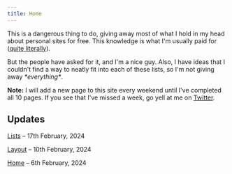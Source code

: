 ```yaml
---
title: Home
---
```


This is a dangerous thing to do, giving away most of what I hold in my head about personal sites for free. This knowledge is what I'm usually paid for ([quite literally](https://webcraft.joodaloop.com)).

But the people have asked for it, and I'm a nice guy. Also, I have ideas that I couldn't find a way to neatly fit into each of these lists, so I'm not giving away *\*everything\**. 

**Note:** I will add a new page to this site every weekend until I've completed all 10 pages. If you see that I've missed a week, go yell at me on [Twitter](https://twitter.com/joodalooped).


## Updates

[Lists](/layout) – 17th February, 2024

[Layout](/layout) – 10th February, 2024

[Home](/home) – 6th February, 2024